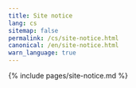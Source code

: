 ```yaml
---
title: Site notice
lang: cs
sitemap: false
permalink: /cs/site-notice.html
canonical: /en/site-notice.html
warn_language: true
---
```


{% include pages/site-notice.md %}
